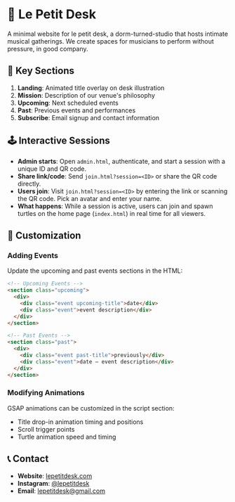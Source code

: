 # 🎵 Le Petit Desk

A minimal website for le petit desk, a dorm-turned-studio that hosts intimate musical gatherings. We create spaces for musicians to perform without pressure, in good company.

## 🎯 Key Sections

1. **Landing**: Animated title overlay on desk illustration
2. **Mission**: Description of our venue's philosophy
3. **Upcoming**: Next scheduled events
4. **Past**: Previous events and performances
5. **Subscribe**: Email signup and contact information

## 🕹️ Interactive Sessions

- **Admin starts**: Open `admin.html`, authenticate, and start a session with a unique ID and QR code.
- **Share link/code**: Send `join.html?session=<ID>` or share the QR code directly.
- **Users join**: Visit `join.html?session=<ID>` by entering the link or scanning the QR code. Pick an avatar and enter your name.
- **What happens**: While a session is active, users can join and spawn turtles on the home page (`index.html`) in real time for all viewers.

## 🎨 Customization

### Adding Events

Update the upcoming and past events sections in the HTML:

```html
<!-- Upcoming Events -->
<section class="upcoming">
  <div>
    <div class="event upcoming-title">date</div>
    <div class="event">event description</div>
  </div>
</section>

<!-- Past Events -->
<section class="past">
  <div>
    <div class="event past-title">previously</div>
    <div class="event">date — event description</div>
  </div>
</section>
```

### Modifying Animations

GSAP animations can be customized in the script section:
- Title drop-in animation timing and positions
- Scroll trigger points
- Turtle animation speed and timing

## 📞 Contact

- **Website**: [lepetitdesk.com](https://lepetitdesk.com)
- **Instagram**: [@lepetitdesk](https://www.instagram.com/lepetit_desk/)
- **Email**: [lepetitdesk@gmail.com](mailto:lepetitdesk@gmail.com)
